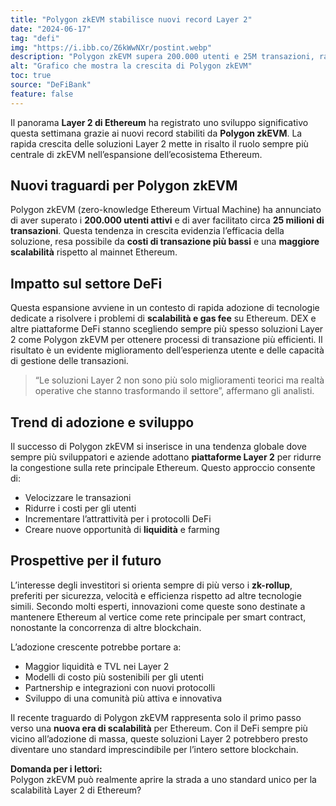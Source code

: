 ```yaml
---
title: "Polygon zkEVM stabilisce nuovi record Layer 2"
date: "2024-06-17"
tag: "defi"
img: "https://i.ibb.co/Z6kWwNXr/postint.webp"
description: "Polygon zkEVM supera 200.000 utenti e 25M transazioni, rafforzando la sua leadership Layer 2"
alt: "Grafico che mostra la crescita di Polygon zkEVM"
toc: true
source: "DeFiBank"
feature: false
---
```


Il panorama **Layer 2 di Ethereum** ha registrato uno sviluppo significativo questa settimana grazie ai nuovi record stabiliti da **Polygon zkEVM**. La rapida crescita delle soluzioni Layer 2 mette in risalto il ruolo sempre più centrale di zkEVM nell’espansione dell’ecosistema Ethereum.

## Nuovi traguardi per Polygon zkEVM

Polygon zkEVM (zero-knowledge Ethereum Virtual Machine) ha annunciato di aver superato i **200.000 utenti attivi** e di aver facilitato circa **25 milioni di transazioni**. Questa tendenza in crescita evidenzia l’efficacia della soluzione, resa possibile da **costi di transazione più bassi** e una **maggiore scalabilità** rispetto al mainnet Ethereum.

## Impatto sul settore DeFi

Questa espansione avviene in un contesto di rapida adozione di tecnologie dedicate a risolvere i problemi di **scalabilità e gas fee** su Ethereum. DEX e altre piattaforme DeFi stanno scegliendo sempre più spesso soluzioni Layer 2 come Polygon zkEVM per ottenere processi di transazione più efficienti. Il risultato è un evidente miglioramento dell’esperienza utente e delle capacità di gestione delle transazioni.

> “Le soluzioni Layer 2 non sono più solo miglioramenti teorici ma realtà operative che stanno trasformando il settore”, affermano gli analisti.

## Trend di adozione e sviluppo

Il successo di Polygon zkEVM si inserisce in una tendenza globale dove sempre più sviluppatori e aziende adottano **piattaforme Layer 2** per ridurre la congestione sulla rete principale Ethereum. Questo approccio consente di:

- Velocizzare le transazioni
- Ridurre i costi per gli utenti
- Incrementare l’attrattività per i protocolli DeFi
- Creare nuove opportunità di **liquidità** e farming

## Prospettive per il futuro

L’interesse degli investitori si orienta sempre di più verso i **zk-rollup**, preferiti per sicurezza, velocità e efficienza rispetto ad altre tecnologie simili. Secondo molti esperti, innovazioni come queste sono destinate a mantenere Ethereum al vertice come rete principale per smart contract, nonostante la concorrenza di altre blockchain.

L’adozione crescente potrebbe portare a:

- Maggior liquidità e TVL nei Layer 2
- Modelli di costo più sostenibili per gli utenti
- Partnership e integrazioni con nuovi protocolli
- Sviluppo di una comunità più attiva e innovativa

Il recente traguardo di Polygon zkEVM rappresenta solo il primo passo verso una **nuova era di scalabilità** per Ethereum. Con il DeFi sempre più vicino all’adozione di massa, queste soluzioni Layer 2 potrebbero presto diventare uno standard imprescindibile per l’intero settore blockchain.

**Domanda per i lettori:**  
Polygon zkEVM può realmente aprire la strada a uno standard unico per la scalabilità Layer 2 di Ethereum?